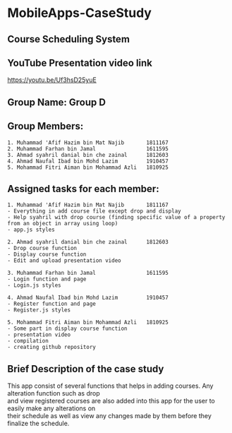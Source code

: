# MobileApps-CaseStudy
## Course Scheduling System

## YouTube Presentation video link
https://youtu.be/Uf3hsD25yuE

## Group Name: Group D

## Group Members:
```
1. Muhammad 'Afif Hazim bin Mat Najib       1811167
2. Muhammad Farhan bin Jamal                1611595
3. Ahmad syahril danial bin che zainal      1812603
4. Ahmad Naufal Ibad bin Mohd Lazim         1910457
5. Mohammad Fitri Aiman bin Mohammad Azli   1810925
```

## Assigned tasks for each member:
```
1. Muhammad 'Afif Hazim bin Mat Najib       1811167
- Everything in add course file except drop and display
- Help syahril with drop course (finding specific value of a property from an object in array using loop)
- app.js styles

2. Ahmad syahril danial bin che zainal      1812603
- Drop course function
- Display course function
- Edit and upload presentation video

3. Muhammad Farhan bin Jamal                1611595
- Login function and page
- Login.js styles

4. Ahmad Naufal Ibad bin Mohd Lazim         1910457
- Register function and page
- Register.js styles

5. Mohammad Fitri Aiman bin Mohammad Azli   1810925
- Some part in display course function
- presentation video
- compilation
- creating github repository
```

## Brief Description of the case study
This app consist of several functions that helps in adding courses. Any alteration function such as drop  
and view registered courses are also added into this app for the user to easily make any alterations on  
their schedule as well as view any changes made by them before they finalize the schedule.




